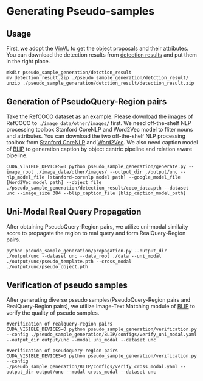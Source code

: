 # Generating Pseudo-samples
## Usage
First, we adopt the [VinVL](https://github.com/microsoft/scene_graph_benchmark) to get the object proposals and their attributes. You can download the detection results from [detection results](https://disk.pku.edu.cn:443/link/E714889E66D48F2D81820BCF76BD6EB0) and put them in the right place.
```
mkdir pseudo_sample_generation/detction_result
mv detection_result.zip ./pseudo_sample_generation/detction_result/
unzip ./pseudo_sample_generation/detction_result/detection_result.zip
```
## Generation of PseudoQuery-Region pairs
Take the RefCOCO dataset as an example. Please download the images of RefCOCO to ```./image_data/other/images/``` first. We need off-the-shelf NLP processing toolbox Stanford CoreNLP and Word2Vec model to fliter nouns and attributes. You can download the two off-the-shelf NLP processing toolbox from [Stanford CoreNLP](https://disk.pku.edu.cn:443/link/20AA2B9F8960DD3957B91DE2AD87D9EC) and [Word2Vec](https://disk.pku.edu.cn:443/link/986DF918F422EA96BF175EEABD7136C5). We also need caption model of [BLIP](./BLIP/README.md) to generation caption by object centric pipeline and relation aware pipeline.
```
CUDA_VISIBLE_DEVICES=0 python pseudo_sample_generation/generate.py --image_root ./image_data/other/images/ --output_dir ./output/unc --nlp_model_file [stanford-corenlp model path] --google_model_file [Word2Vec model path] --object_file ./pseudo_sample_generation/detection_result/coco_data.pth --dataset unc --image_size 384 --blip_caption_file [blip_caption_model_path]
```

## Uni-Modal Real Query Propagation

After obtaining PseudoQuery-Region pairs, we utilize uni-modal similaity score to propagate the region to real query and form RealQuery-Region pairs.

```
python pseudo_sample_generation/propagation.py --output_dir ./output/unc --dataset unc --data_root ./data --uni_modal ./output/unc/pseudo_template.pth --cross_modal ./output/unc/pseudo_object.pth
```

## Verification of pseudo samples
After generating diverse pseudo samples(PseudoQuery-Region pairs and RealQuery-Region pairs), we utilize Image-Text Matching module of [BLIP](./BLIP/README.md) to verify the quality of pseudo samples. 

```
#verification of realquery-region pairs
CUDA_VISIBLE_DEVICES=0 python pseudo_sample_generation/verification.py --config ./pseudo_sample_generation/BLIP/configs/verify_uni_modal.yaml --output_dir output/unc --modal uni_modal --dataset unc

#verification of pseudoquery-region pairs
CUDA_VISIBLE_DEVICES=0 python pseudo_sample_generation/verification.py --config ./pseudo_sample_generation/BLIP/configs/verify_cross_modal.yaml --output_dir output/unc --modal cross_modal --dataset unc
```
